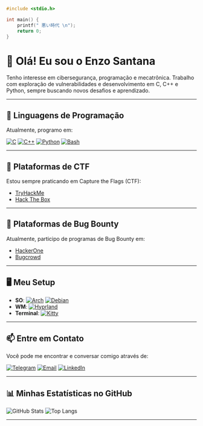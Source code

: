 

```c
#include <stdio.h>

int main() {
    printf(" 悪い時代 \n");
    return 0;
}
```


# 👋 Olá! Eu sou o **Enzo Santana**
Tenho interesse em cibersegurança, programação e mecatrônica. Trabalho com exploração de vulnerabilidades e desenvolvimento em C, C++ e Python, sempre buscando novos desafios e aprendizado.

---

## 🚀 Linguagens de Programação

Atualmente, programo em:

[![C](https://img.shields.io/badge/C-00599C?style=for-the-badge&logo=c&logoColor=white)](https://www.learn-c.org/)
[![C++](https://img.shields.io/badge/C++-00599C?style=for-the-badge&logo=c%2B%2B&logoColor=white)](https://www.learn-cpp.org/)
[![Python](https://img.shields.io/badge/Python-3776AB?style=for-the-badge&logo=python&logoColor=white)](https://www.python.org/)
[![Bash](https://img.shields.io/badge/Bash-4EAA25?style=for-the-badge&logo=gnu-bash&logoColor=white)](https://www.gnu.org/software/bash/)

---

## 🎯 Plataformas de CTF

Estou sempre praticando em Capture the Flags (CTF):

- [TryHackMe](https://tryhackme.com/)
- [Hack The Box](https://www.hackthebox.com/)

---

## 💼 Plataformas de Bug Bounty

Atualmente, participo de programas de Bug Bounty em:

- [HackerOne](https://www.hackerone.com/)
- [Bugcrowd](https://www.bugcrowd.com/)
 ---
 
## 🖥️ Meu Setup

- **SO**: [![Arch](https://img.shields.io/badge/ArchLinux-1793D1?style=for-the-badge&logo=arch-linux&logoColor=white)](https://archlinux.org/) [![Debian](https://img.shields.io/badge/Debian-A81D33?style=for-the-badge&logo=debian&logoColor=white)](https://www.debian.org/)
- **WM**: [![Hyprland](https://img.shields.io/badge/Hyprland-1D99F3?style=for-the-badge)](https://hyprland.org/)
- **Terminal**: [![Kitty](https://img.shields.io/badge/Kitty-FCC624?style=for-the-badge&logo=kitty&logoColor=black)](https://sw.kovidgoyal.net/kitty/)

---

## 📫 Entre em Contato

Você pode me encontrar e conversar comigo através de:

[![Telegram](https://img.shields.io/badge/Telegram-2CA5E0?style=for-the-badge&logo=telegram&logoColor=white)](https://t.me/darkcontent4)
[![Email](https://img.shields.io/badge/Email-D14836?style=for-the-badge&logo=gmail&logoColor=white)](mailto:seuemail@example.com)
[![LinkedIn](https://img.shields.io/badge/LinkedIn-0A66C2?style=for-the-badge&logo=linkedin&logoColor=white)](https://www.linkedin.com/in/seu-perfil-linkedin)

---

## 📊 Minhas Estatísticas no GitHub

![GitHub Stats](https://github-readme-stats.vercel.app/api?username=0xBadOwl&show_icons=true&theme=blue-green&hide=issues)
![Top Langs](https://github-readme-stats.vercel.app/api/top-langs/?username=0xBadOwl&layout=compact&theme=blue-green)

---
